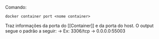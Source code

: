 Comando:
```
docker container port <nome container>
```

Traz informações da porta do [[Container]] e da porta do host. O output segue o padrão a seguir:
<porta do container> -> <porta do host>
Ex:
3306/tcp -> 0.0.0.0:55003
